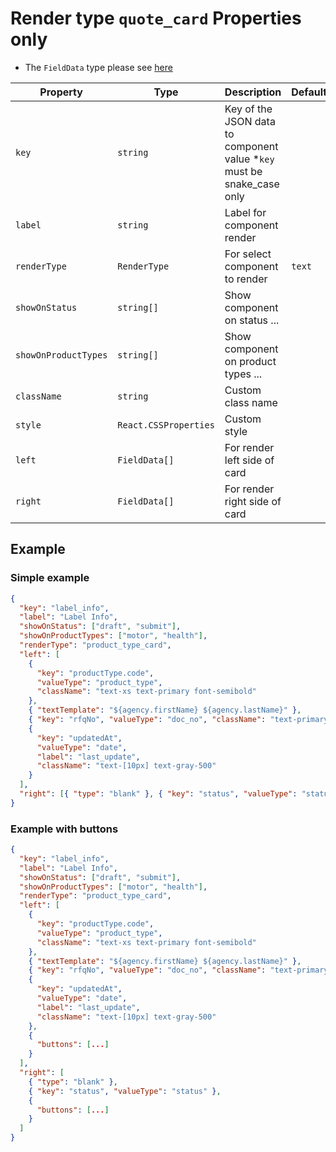 # Render type `quote_card` Properties only

- The `FieldData` type please see [here](./README.md)

| Property             | Type                  | Description                                                             | Default | Required | Example               |
| -------------------- | --------------------- | ----------------------------------------------------------------------- | ------- | -------- | --------------------- |
| `key`                | `string`              | Key of the JSON data to component value \*`key` must be snake_case only |         | Yes      | `agent.first_name`    |
| `label`              | `string`              | Label for component render                                              |         | Yes      |                       |
| `renderType`         | `RenderType`          | For select component to render                                          | `text`  | No       |                       |
| `showOnStatus`       | `string[]`            | Show component on status ...                                            |         | No       | `['draft', 'submit']` |
| `showOnProductTypes` | `string[]`            | Show component on product types ...                                     |         | No       | `['motor', 'health']` |
| `className`          | `string`              | Custom class name                                                       |         | No       | `text-primary`        |
| `style`              | `React.CSSProperties` | Custom style                                                            |         | No       | `{ color: 'red' }`    |
| `left`               | `FieldData[]`         | For render left side of card                                            |         | Yes      |                       |
| `right`              | `FieldData[]`         | For render right side of card                                           |         | No       |                       |

## Example

### Simple example

```json
{
  "key": "label_info",
  "label": "Label Info",
  "showOnStatus": ["draft", "submit"],
  "showOnProductTypes": ["motor", "health"],
  "renderType": "product_type_card",
  "left": [
    {
      "key": "productType.code",
      "valueType": "product_type",
      "className": "text-xs text-primary font-semibold"
    },
    { "textTemplate": "${agency.firstName} ${agency.lastName}" },
    { "key": "rfqNo", "valueType": "doc_no", "className": "text-primary" },
    {
      "key": "updatedAt",
      "valueType": "date",
      "label": "last_update",
      "className": "text-[10px] text-gray-500"
    }
  ],
  "right": [{ "type": "blank" }, { "key": "status", "valueType": "status" }]
}
```

### Example with buttons

```json
{
  "key": "label_info",
  "label": "Label Info",
  "showOnStatus": ["draft", "submit"],
  "showOnProductTypes": ["motor", "health"],
  "renderType": "product_type_card",
  "left": [
    {
      "key": "productType.code",
      "valueType": "product_type",
      "className": "text-xs text-primary font-semibold"
    },
    { "textTemplate": "${agency.firstName} ${agency.lastName}" },
    { "key": "rfqNo", "valueType": "doc_no", "className": "text-primary" },
    {
      "key": "updatedAt",
      "valueType": "date",
      "label": "last_update",
      "className": "text-[10px] text-gray-500"
    },
    {
      "buttons": [...]
    }
  ],
  "right": [
    { "type": "blank" },
    { "key": "status", "valueType": "status" },
    {
      "buttons": [...]
    }
  ]
}
```
